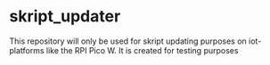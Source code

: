 # skript_updater
This repository will only be used for skript updating purposes on iot-platforms like the RPI Pico W.
It is created for testing purposes
